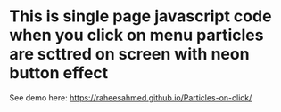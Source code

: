 # This is single page javascript code when you click on menu particles are scttred on screen with neon button effect

See demo here: https://raheesahmed.github.io/Particles-on-click/
